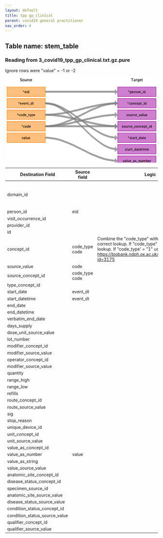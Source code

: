 ```yaml
---
layout: default
title: tpp gp_clinical
parent: covid19 general practitioner
nav_order: 4
---
```


## Table name: stem_table

### Reading from 3_covid19_tpp_gp_clinical.txt.gz.pure

Ignore rows were "value" = -1 or -2

![](md_files/image2.png)

| Destination Field | Source field | Logic | Comment field |
| --- | --- | --- | --- |
| domain_id |  |  | All records from covid19_gp_clinical will be inserted in the measurement table. |
| person_id | eid |  |  |
| visit_occurrence_id |  |  |  |
| provider_id |  |  |  |
| id |  |  | Not used. |
| concept_id | code_type<br>code | Combine the "code_type" with the "code" to use the correct lookup. If "code_type" = "0" use CTV3 lookup. If "code_type' = "1" use Local TPP lookup. https://biobank.ndph.ox.ac.uk/showcase/coding.cgi?id=3175<br> |  |
| source_value | code |  |  |
| source_concept_id | code_type<br>code |  |  |
| type_concept_id |  |  | 32817: EHR |
| start_date | event_dt |  |  |
| start_datetime | event_dt |  |  |
| end_date |  |  |  |
| end_datetime |  |  |  |
| verbatim_end_date |  |  |  |
| days_supply |  |  |  |
| dose_unit_source_value |  |  |  |
| lot_number |  |  |  |
| modifier_concept_id |  |  |  |
| modifier_source_value |  |  |  |
| operator_concept_id |  |  |  |
| modifier_source_value |  |  |  |
| quantity |  |  |  |
| range_high |  |  |  |
| range_low |  |  |  |
| refills |  |  |  |
| route_concept_id |  |  |  |
| route_source_value |  |  |  |
| sig |  |  |  |
| stop_reason |  |  |  |
| unique_device_id |  |  |  |
| unit_concept_id |  |  |  |
| unit_source_value |  |  |  |
| value_as_concept_id |  |  |  |
| value_as_number | value |  |  |
| value_as_string |  |  |  |
| value_source_value |  |  |  |
| anatomic_site_concept_id |  |  |  |
| disease_status_concept_id |  |  |  |
| specimen_source_id |  |  |  |
| anatomic_site_source_value |  |  |  |
| disease_status_source_value |  |  |  |
| condition_status_concept_id |  |  |  |
| condition_status_source_value |  |  |  |
| qualifier_concept_id |  |  |  |
| qualifier_source_value |  |  |  |

